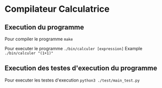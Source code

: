 # Compilateur Calculatrice

## Execution du programme
Pour compiler le programme ``` make ```

Pour executer le programme ``` ./bin/calculer [expression] ```
Example ``` ./bin/calculer "(1+1)" ```

## Execution des testes d'execution du programme

Pour executer les testes d'execution ```python3 ./test/main_test.py```